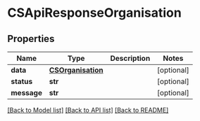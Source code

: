 # CSApiResponseOrganisation

## Properties
Name | Type | Description | Notes
------------ | ------------- | ------------- | -------------
**data** | [**CSOrganisation**](CSOrganisation.md) |  | [optional] 
**status** | **str** |  | [optional] 
**message** | **str** |  | [optional] 

[[Back to Model list]](../README.md#documentation-for-models) [[Back to API list]](../README.md#documentation-for-api-endpoints) [[Back to README]](../README.md)



